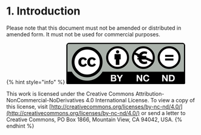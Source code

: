 # 1. Introduction

Please note that this document must not be amended or distributed in amended form. It must not be used for commercial purposes.

{% hint style="info" %}
![](.gitbook/assets/cc.png)

This work is licensed under the Creative Commons Attribution-NonCommercial-NoDerivatives 4.0 International License. To view a copy of this license, visit [http://creativecommons.org/licenses/by-nc-nd/4.0/](http://creativecommons.org/licenses/by-nc-nd/4.0/) or send a letter to Creative Commons, PO Box 1866, Mountain View, CA 94042, USA.
{% endhint %}

